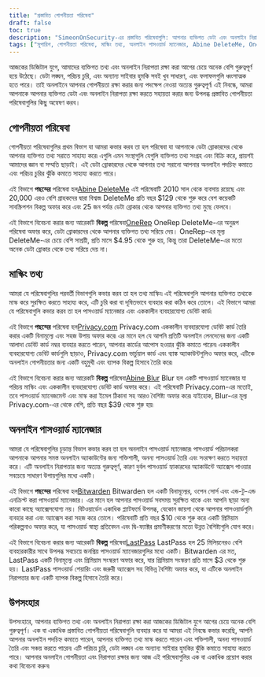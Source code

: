 ```yaml
---
title: "প্রস্তাবিত গোপনীয়তা পরিষেবা"
draft: false
toc: true
description: "SimeonOnSecurity-এর প্রস্তাবিত পরিষেবাগুলি: আপনার ব্যক্তিগত ডেটা এবং অনলাইন নিরাপত্তা রক্ষার জন্য বিশ্বস্ত গোপনীয়তা পরিষেবা, তথ্য মাস্কিং সমাধান এবং অনলাইন পাসওয়ার্ড পরিচালকদের একটি তালিকা৷ প্রধান ডেটা ব্রোকারদের থেকে রেকর্ড মুছে ফেলা, এক-বার ব্যবহার করা ডেবিট কার্ড তৈরি করা, পাসওয়ার্ড পরিচালনা করা এবং আরও অনেক কিছুর জন্য পছন্দের বিকল্পগুলি আবিষ্কার করুন৷"
tags: ["সুপারিশ, গোপনীয়তা পরিষেবা, মাস্কিং তথ্য, অনলাইন পাসওয়ার্ড ম্যানেজার, Abine DeleteMe, OneRep, Abine Blur, Privacy.com, BitWarden, E2E এনক্রিপ্টেড, অনলাইন পাসওয়ার্ড ম্যানেজার"]
---
```

 আজকের ডিজিটাল যুগে, আমাদের ব্যক্তিগত তথ্য এবং অনলাইন নিরাপত্তা রক্ষা করা আগের চেয়ে অনেক বেশি গুরুত্বপূর্ণ হয়ে উঠেছে। ডেটা লঙ্ঘন, পরিচয় চুরি, এবং অন্যান্য সাইবার হুমকি সবই খুব সাধারণ, এবং ফলাফলগুলি ধ্বংসাত্মক হতে পারে। তাই অনলাইনে আপনার গোপনীয়তা রক্ষা করার জন্য পদক্ষেপ নেওয়া অত্যন্ত গুরুত্বপূর্ণ৷ এই নিবন্ধে, আমরা আপনাকে আপনার ব্যক্তিগত ডেটা এবং অনলাইন নিরাপত্তা রক্ষা করতে সহায়তা করার জন্য উপলব্ধ প্রস্তাবিত গোপনীয়তা পরিষেবাগুলির কিছু অন্বেষণ করব।

## গোপনীয়তা পরিষেবা

গোপনীয়তা পরিষেবাগুলির প্রথম বিভাগ যা আমরা কভার করব তা হল পরিষেবা যা আপনাকে ডেটা ব্রোকারদের থেকে আপনার ব্যক্তিগত তথ্য সরাতে সাহায্য করে৷ এগুলি এমন সংস্থাগুলি যেগুলি ব্যক্তিগত তথ্য সংগ্রহ এবং বিক্রি করে, প্রায়শই আমাদের জ্ঞান বা সম্মতি ছাড়াই। এই ডেটা ব্রোকারদের থেকে আপনার তথ্য সরানো আপনার অনলাইন পদচিহ্ন কমাতে এবং পরিচয় চুরির ঝুঁকি কমাতে সাহায্য করতে পারে।

এই বিভাগে **পছন্দের** পরিষেবা হল[Abine DeleteMe](https://joindeleteme.com/refer?coupon=RFR-40867-7DWHR4) এই পরিষেবাটি 2010 সাল থেকে ব্যবসায় রয়েছে এবং 20,000 এরও বেশি গ্রাহকদের দ্বারা বিশ্বস্ত৷ DeleteMe প্রতি বছর $129 থেকে শুরু করে বেশ কয়েকটি সাবস্ক্রিপশন বিকল্প অফার করে এবং 25 জন পর্যন্ত ডেটা ব্রোকার থেকে আপনার ব্যক্তিগত তথ্য মুছে ফেলবে।

এই বিভাগে বিবেচনা করার জন্য আরেকটি **বিকল্প** পরিষেবা[OneRep](https://onerep.com) OneRep DeleteMe-এর অনুরূপ পরিষেবা অফার করে, ডেটা ব্রোকারদের থেকে আপনার ব্যক্তিগত তথ্য সরিয়ে দেয়। OneRep-এর মূল্য DeleteMe-এর চেয়ে বেশি সাশ্রয়ী, প্রতি মাসে $4.95 থেকে শুরু হয়, কিন্তু তারা DeleteMe-এর মতো অনেক ডেটা ব্রোকার থেকে তথ্য সরিয়ে দেয় না।

## মাস্কিং তথ্য

আমরা যে পরিষেবাগুলির পরবর্তী বিভাগগুলি কভার করব তা হল তথ্য মাস্কিং৷ এই পরিষেবাগুলি আপনার ব্যক্তিগত তথ্যকে মাস্ক করে সুরক্ষিত করতে সাহায্য করে, এটি চুরি করা বা দূষিতভাবে ব্যবহার করা কঠিন করে তোলে। এই বিভাগে আমরা যে পরিষেবাগুলি কভার করব তা হল পাসওয়ার্ড ম্যানেজার এবং এককালীন ব্যবহারযোগ্য ডেবিট কার্ড৷

এই বিভাগে **পছন্দের** পরিষেবা হল[Privacy.com](https://privacy.com/join/SU86Y) Privacy.com এককালীন ব্যবহারযোগ্য ডেবিট কার্ড তৈরি করার একটি বিনামূল্যে এবং সহজ উপায় অফার করে৷ এর মানে হল যে আপনি প্রতিটি অনলাইন লেনদেনের জন্য একটি আলাদা ডেবিট কার্ড নম্বর ব্যবহার করতে পারেন, আপনার কার্ডের আপোস হওয়ার ঝুঁকি কমাতে পারেন৷ এককালীন ব্যবহারযোগ্য ডেবিট কার্ডগুলি ছাড়াও, Privacy.com ভার্চুয়াল কার্ড এবং ব্যাঙ্ক অ্যাকাউন্টগুলিও অফার করে, এটিকে অনলাইন গোপনীয়তার জন্য একটি বহুমুখী এবং ব্যাপক বিকল্প হিসাবে তৈরি করে৷

এই বিভাগে বিবেচনা করার জন্য আরেকটি **বিকল্প** পরিষেবা[Abine Blur](https://dnt.abine.com/#/ref_register/pC8ZbvQtt) Blur হল একটি পাসওয়ার্ড ম্যানেজার যা পরিচয় মাস্কিং এবং এককালীন ব্যবহারযোগ্য ডেবিট কার্ড অফার করে। এই পরিষেবাটি Privacy.com-এর মতোই, তবে পাসওয়ার্ড ম্যানেজমেন্ট এবং মাস্ক করা ইমেল ঠিকানা সহ আরও বৈশিষ্ট্য অফার করে৷ যাইহোক, Blur-এর মূল্য Privacy.com-এর থেকে বেশি, প্রতি বছর $39 থেকে শুরু হয়৷

## অনলাইন পাসওয়ার্ড ম্যানেজার

আমরা যে পরিষেবাগুলির চূড়ান্ত বিভাগ কভার করব তা হল অনলাইন পাসওয়ার্ড ম্যানেজার৷ পাসওয়ার্ড পরিচালকরা আপনাকে আপনার সমস্ত অনলাইন অ্যাকাউন্টের জন্য শক্তিশালী, অনন্য পাসওয়ার্ড তৈরি এবং সংরক্ষণ করতে সহায়তা করে। এটি অনলাইন নিরাপত্তার জন্য অত্যন্ত গুরুত্বপূর্ণ, কারণ দুর্বল পাসওয়ার্ড হ্যাকারদের অ্যাকাউন্টে অ্যাক্সেস পাওয়ার সবচেয়ে সাধারণ উপায়গুলির মধ্যে একটি।

এই বিভাগে **পছন্দের** পরিষেবা হল[Bitwarden](https://bitwarden.com) Bitwarden হল একটি বিনামূল্যের, ওপেন সোর্স এবং এন্ড-টু-এন্ড এনক্রিপ্ট করা পাসওয়ার্ড ম্যানেজার। এর মানে হল আপনার পাসওয়ার্ড সবসময় সুরক্ষিত থাকে এবং আপনি ছাড়া অন্য কারো কাছে অ্যাক্সেসযোগ্য নয়। বিটওয়ার্ডেন একাধিক প্ল্যাটফর্মে উপলব্ধ, যেকোন জায়গা থেকে আপনার পাসওয়ার্ডগুলি ব্যবহার করা এবং অ্যাক্সেস করা সহজ করে তোলে। পরিষেবাটি প্রতি বছর $10 থেকে শুরু করে একটি প্রিমিয়াম পরিকল্পনাও অফার করে, যা পাসওয়ার্ড স্বাস্থ্য প্রতিবেদন এবং দ্বি-ফ্যাক্টর প্রমাণীকরণের মতো উন্নত বৈশিষ্ট্যগুলি যোগ করে।

এই বিভাগে বিবেচনা করার জন্য আরেকটি **বিকল্প** পরিষেবা[LastPass](https://www.lastpass.com/) LastPass হল 25 মিলিয়নেরও বেশি ব্যবহারকারীর সাথে উপলব্ধ সবচেয়ে জনপ্রিয় পাসওয়ার্ড ম্যানেজারগুলির মধ্যে একটি। Bitwarden এর মত, LastPass একটি বিনামূল্যে এবং প্রিমিয়াম সংস্করণ অফার করে, যার প্রিমিয়াম সংস্করণ প্রতি মাসে $3 থেকে শুরু হয়। LastPass পাসওয়ার্ড শেয়ারিং এবং জরুরী অ্যাক্সেস সহ বিভিন্ন বৈশিষ্ট্য অফার করে, যা এটিকে অনলাইন নিরাপত্তার জন্য একটি ব্যাপক বিকল্প হিসাবে তৈরি করে।

## উপসংহার

উপসংহারে, আপনার ব্যক্তিগত তথ্য এবং অনলাইন নিরাপত্তা রক্ষা করা আজকের ডিজিটাল যুগে আগের চেয়ে অনেক বেশি গুরুত্বপূর্ণ। এক বা একাধিক প্রস্তাবিত গোপনীয়তা পরিষেবাগুলি ব্যবহার করে যা আমরা এই নিবন্ধে কভার করেছি, আপনি আপনার অনলাইন পদচিহ্ন কমাতে পারেন, আপনার ব্যক্তিগত তথ্য মাস্ক করতে পারেন এবং শক্তিশালী, অনন্য পাসওয়ার্ড তৈরি এবং সঞ্চয় করতে পারেন৷ এটি পরিচয় চুরি, ডেটা লঙ্ঘন এবং অন্যান্য সাইবার হুমকির ঝুঁকি কমাতে সাহায্য করতে পারে। আপনার অনলাইন গোপনীয়তা এবং নিরাপত্তা রক্ষার জন্য আজ এই পরিষেবাগুলির এক বা একাধিক প্রয়োগ করার কথা বিবেচনা করুন৷

